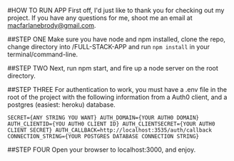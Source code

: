 #HOW TO RUN APP
First off, I'd just like to thank you for checking out my project.  If you have any questions for me, shoot me an email at macfarlanebrody@gmail.com.

##STEP ONE
Make sure you have node and npm installed, clone the repo, change directory into /FULL-STACK-APP and run
`npm install`
in your terminal/command-line.

##STEP TWO
Next, run npm start, and fire up a node server on the root directory.

##STEP THREE
For authentication to work, you must have a .env file in the root of the project with the following information from a Auth0 client, and a postgres (easiest: heroku) database.

`SECRET={ANY STRING YOU WANT}
AUTH_DOMAIN={YOUR AUTH0 DOMAIN}
AUTH_CLIENTID={YOU AUTH0 CLIENT ID}
AUTH_CLIENTSECRET={YOUR AUTH0 CLIENT SECRET}
AUTH_CALLBACK=http://localhost:3535/auth/callback
CONNECTION_STRING={YOUR POSTGRES DATABASE CONNECTION STRING}`

##STEP FOUR
Open your browser to localhost:3000, and enjoy.